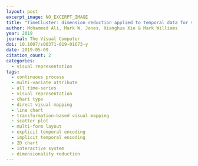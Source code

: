 ```yaml
---
layout: post
excerpt_image: NO_EXCERPT_IMAGE
title: "TimeCluster: dimension reduction applied to temporal data for visual analytics"
author: Mohammed Ali, Mark W. Jones, Xianghua Xie & Mark Williams
year: 2019
journal: The Visual Computer
doi: 10.1007/s00371-019-01673-y
date: 2019-05-09
citation_count: 2
categories:
  - visual representation
tags:
  - continuous process
  - multi-variate attribute
  - all time-series
  - visual representation
  - chart type
  - direct visual mapping
  - line chart
  - transformation-based visual mapping
  - scatter plot
  - multi-form layout
  - explicit temporal encoding
  - implicit temporal encoding
  - 2D chart
  - interactive system
  - dimensionality reduction
---
```

